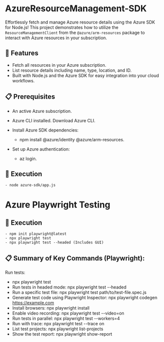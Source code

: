 # AzureResourceManagement-SDK

Effortlessly fetch and manage Azure resource details using the Azure SDK for Node.js! This project demonstrates how to utilize the `ResourceManagementClient` from the `@azure/arm-resources` package to interact with Azure resources in your subscription.

## 🌟 Features
- Fetch all resources in your Azure subscription.
- List resource details including name, type, location, and ID.
- Built with Node.js and the Azure SDK for easy integration into your cloud workflows.

## 📋 Prerequisites
- An active Azure subscription.
- Azure CLI installed. Download Azure CLI.

- Install Azure SDK dependencies:
    - npm install @azure/identity @azure/arm-resources.
- Set up Azure authentication:
    - az login.

## 🌟 Execution
    - node azure-sdk/app.js

# Azure Playwright Testing 

## 🌟 Execution
    - npm init playwright@latest 
    - npx playwright test
    - npx playwright test --headed (Includes GUI)

## 📋 Summary of Key Commands (Playwright):
Run tests: 
- npx playwright test
- Run tests in headed mode: 
    npx playwright test --headed
- Run a specific test file: 
    npx playwright test path/to/test-file.spec.js
- Generate test code using Playwright Inspector: 
    npx playwright codegen https://example.com
- Install browsers: 
    npx playwright install
- Enable video recording: 
    npx playwright test --video=on
- Run tests in parallel: 
    npx playwright test --workers=4
- Run with trace: 
    npx playwright test --trace on
- List test projects: 
    npx playwright list-projects
- Show the test report: 
    npx playwright show-report
